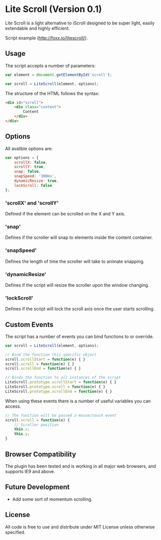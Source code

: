 # Lite Scroll (Version 0.1)
Lite Scroll is a light alternative to iScroll designed to be super light, easily extendable and highly efficient.

Script example (http://foxx.io/litescroll/).

## Usage
The script accepts a number of parameters:

```javascript
var element = document.getElementById('scroll');

var scroll = LiteScroll(element, options);
```

The structure of the HTML follows the syntax:

```html
<div id="scroll">
    <div class="content">
        Content
    </div>
</div>
```

## Options

All avalible options are:

```javascript
var options = {
    scrollX: false,
    scrollY: true,
    snap: false,
    snapSpeed: '300ms',
    dynamicResize: true,
    lockScroll: false
};
```

### 'scrollX' and 'scrollY'
Defined if the element can be scrolled on the X and Y axis.

### 'snap'
Defines if the scroller will snap to elements inside the content container.

### 'snapSpeed'
Defines the length of time the scroller will take to animate snapping.

### 'dynamicResize'
Defines if the script will resize the scroller upon the window changing.

### 'lockScroll'
Defines if the script will lock the scroll axis once the user starts scrolling.

## Custom Events
The script has a number of events you can bind functions to or override.

```javascript
var scroll = LiteScroll(element, options);

// Bind the function this specific object
scroll.scrollStart = function(e) { }
scroll.scroll = function(e) { }
scroll.scrollEnd = function(e) { }

// Binds the function to all instances of the script
LiteScroll.prototype.scrollStart = function(e) { }
LiteScroll.prototype.scroll = function(e) { }
LiteScroll.prototype.scrollEnd = function(e) { }
```

When using these events there is a number of useful variables you can access.

```javascript
// The function will be passed a mouse/touch event
scroll.scroll = function(e) {
    // Scroller position
    this.x;
    this.y;
}
```

## Browser Compatibility
The plugin has been tested and is working in all major web browsers, and supports IE9 and above.

## Future Development
- Add some sort of momentum scrolling.

## License
All code is free to use and distribute under MIT License unless otherwise specified.
